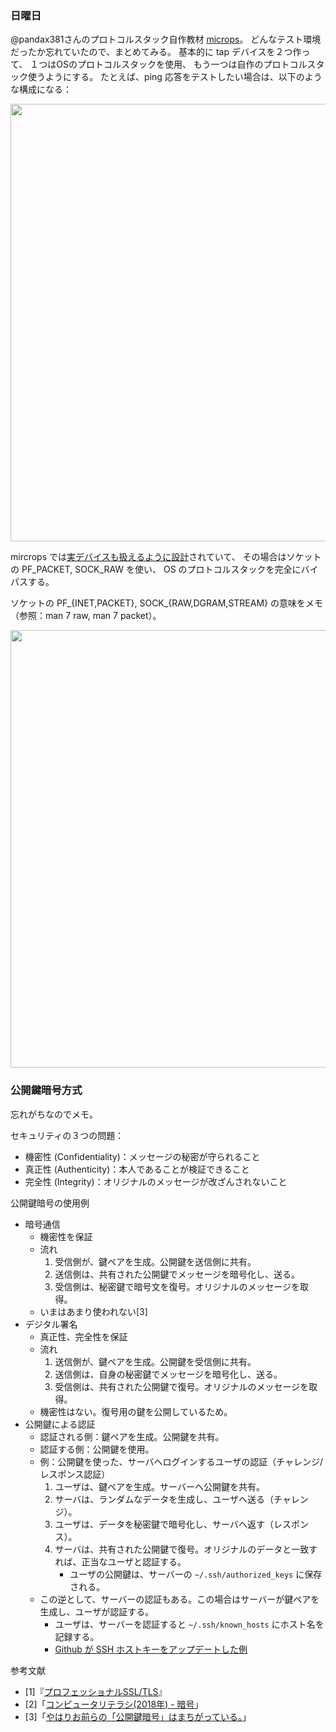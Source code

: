 ### 日曜日

@pandax381さんのプロトコルスタック自作教材 [microps](https://github.com/pandax381/microps)。
どんなテスト環境だったか忘れていたので、まとめてみる。
基本的に tap デバイスを２つ作って、
１つはOSのプロトコルスタックを使用、
もう一つは自作のプロトコルスタック使うようにする。
たとえば、ping 応答をテストしたい場合は、以下のような構成になる：

<img src="https://i.imgur.com/rf0NP6t.png" width="700">

mircrops では[実デバイスも扱えるように設計](https://docs.google.com/presentation/d/1_fTLvWuNkJ0cpQFKQ1m-J58nAX2kCSe8DujD7RiyStA/edit?slide=id.gd3283b5d32_0_931#slide=id.gd3283b5d32_0_931)されていて、
その場合はソケットの PF_PACKET, SOCK_RAW を使い、
OS のプロトコルスタックを完全にバイパスする。

ソケットの PF_{INET,PACKET}, SOCK_{RAW,DGRAM,STREAM} の意味をメモ（参照：man 7 raw, man 7 packet）。

<img src="https://i.imgur.com/HQRHUho.png" width="700">

### 公開鍵暗号方式

忘れがちなのでメモ。

セキュリティの３つの問題：

- 機密性 (Confidentiality)：メッセージの秘密が守られること
- 真正性 (Authenticity)：本人であることが検証できること
- 完全性 (Integrity)：オリジナルのメッセージが改ざんされないこと

公開鍵暗号の使用例

- 暗号通信
  - 機密性を保証
  - 流れ
    1. 受信側が、鍵ペアを生成。公開鍵を送信側に共有。
    2. 送信側は、共有された公開鍵でメッセージを暗号化し、送る。
    3. 受信側は、秘密鍵で暗号文を復号。オリジナルのメッセージを取得。
  - いまはあまり使われない[3]
- デジタル署名
  - 真正性、完全性を保証
  - 流れ
    1. 送信側が、鍵ペアを生成。公開鍵を受信側に共有。
    2. 送信側は、自身の秘密鍵でメッセージを暗号化し、送る。
    3. 受信側は、共有された公開鍵で復号。オリジナルのメッセージを取得。
  - 機密性はない。復号用の鍵を公開しているため。
- 公開鍵による認証
  - 認証される側：鍵ペアを生成。公開鍵を共有。
  - 認証する側：公開鍵を使用。
  - 例：公開鍵を使った、サーバへログインするユーザの認証（チャレンジ/レスポンス認証）
    1. ユーザは、鍵ペアを生成。サーバーへ公開鍵を共有。
    2. サーバは、ランダムなデータを生成し、ユーザへ送る（チャレンジ）。
    3. ユーザは、データを秘密鍵で暗号化し、サーバへ返す（レスポンス）。
    4. サーバは、共有された公開鍵で復号。オリジナルのデータと一致すれば、正当なユーザと認証する。
        - ユーザの公開鍵は、サーバーの `~/.ssh/authorized_keys` に保存される。
  - この逆として、サーバーの認証もある。この場合はサーバーが鍵ペアを生成し、ユーザが認証する。
    - ユーザは、サーバーを認証すると `~/.ssh/known_hosts` にホスト名を記録する。
    - [Github が SSH ホストキーをアップデートした例](https://github.blog/news-insights/company-news/we-updated-our-rsa-ssh-host-key/)

参考文献

- [1]『[プロフェッショナルSSL/TLS](https://www.lambdanote.com/products/tls)』
- [2]「[コンピュータリテラシ(2018年) - 暗号](https://www.coins.tsukuba.ac.jp/~yas/coins/literacy-2018/2018-05-22/index.html#cryptography)」
- [3]「[やはりお前らの「公開鍵暗号」はまちがっている。](https://zenn.dev/tetsu1008/articles/1e3673ca1ece42)」
